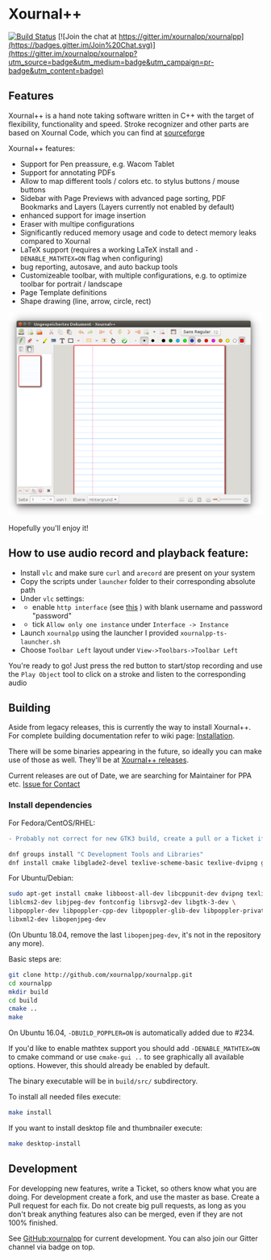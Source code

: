 # Xournal++

[![Build Status](https://travis-ci.org/xournalpp/xournalpp.svg?branch=string_new)](https://travis-ci.org/xournalpp/xournalpp)
[![Join the chat at https://gitter.im/xournalpp/xournalpp](https://badges.gitter.im/Join%20Chat.svg)](https://gitter.im/xournalpp/xournalpp?utm_source=badge&utm_medium=badge&utm_campaign=pr-badge&utm_content=badge)

## Features

Xournal++ is a hand note taking software written in C++ with the target of flexibility, functionality and speed.
Stroke recognizer and other parts are based on Xournal Code, which you can find at [sourceforge](http://sourceforge.net/projects/xournal/)

Xournal++ features:
* Support for Pen preassure, e.g. Wacom Tablet
* Support for annotating PDFs
* Allow to map different tools / colors etc. to stylus buttons / mouse buttons
* Sidebar with Page Previews with advanced page sorting, PDF Bookmarks and Layers (Layers currently not enabled by default)
* enhanced support for image insertion
* Eraser with multipe configurations
* Significantly reduced memory usage and code to detect memory leaks compared to Xournal
* LaTeX support (requires a working LaTeX install and ```-DENABLE_MATHTEX=ON``` flag when configuring)
* bug reporting, autosave, and auto backup tools
* Customizeable toolbar, with multiple configurations, e.g. to optimize toolbar for portrait / landscape
* Page Template definitions
* Shape drawing (line, arrow, circle, rect)

![Screenshot](readme/main.png?raw=true "Xournal++ Screenshot")

Hopefully you'll enjoy it!

## How to use audio record and playback feature:

- Install `vlc` and make sure `curl` and `arecord` are present on your system 
- Copy the scripts under `launcher` folder to their corresponding absolute path
- Under `vlc` settings: 
- - enable `http interface` (see [this](https://github.com/azrafe7/vlc4youtube/blob/master/instructions/how-to-enable-vlc-web-interface.md) ) with blank username and password "password"
- - tick `Allow only one instance` under `Interface -> Instance`
- Launch `xournalpp` using the launcher I provided `xournalpp-ts-launcher.sh` 
- Choose `Toolbar Left` layout under `View->Toolbars->Toolbar Left`

You're ready to go! 
Just press the red button to start/stop recording and use the `Play Object` tool to click on a stroke and listen to the corresponding audio

## Building

Aside from legacy releases, this is currently the way to install Xournal++. For complete building documentation refer to wiki page:
[Installation](https://github.com/xournalpp/xournalpp/wiki/Installing).

There will be some binaries appearing in the future, so ideally you can make use of those as well.
They'll be at [Xournal++ releases](https://github.com/xournalpp/xournalpp/releases).

Current releases are out of Date, we are searching for Maintainer for PPA etc.
[Issue for Contact](https://github.com/xournalpp/xournalpp/issues/176)


### Install dependencies
For Fedora/CentOS/RHEL:
```diff
- Probably not correct for new GTK3 build, create a pull or a Ticket if you have the correct list
```
````bash
dnf groups install "C Development Tools and Libraries"
dnf install cmake libglade2-devel texlive-scheme-basic texlive-dvipng glibmm24-devel gtk2-devel gtk+-devel boost boost-devel poppler-glib-devel
````

For Ubuntu/Debian:
````bash
sudo apt-get install cmake libboost-all-dev libcppunit-dev dvipng texlive \
liblcms2-dev libjpeg-dev fontconfig librsvg2-dev libgtk-3-dev \
libpoppler-dev libpoppler-cpp-dev libpoppler-glib-dev libpoppler-private-dev \
libxml2-dev libopenjpeg-dev
````
(On Ubuntu 18.04, remove the last `libopenjpeg-dev`, it's not in the repository any more).

Basic steps are:
````bash
git clone http://github.com/xournalpp/xournalpp.git
cd xournalpp
mkdir build
cd build
cmake ..
make
````

On Ubuntu 16.04, `-DBUILD_POPPLER=ON` is automatically added due to #234.

If you'd like to enable mathtex support you should add `-DENABLE_MATHTEX=ON` to cmake command or use `cmake-gui ..`
to see graphically all available options. However, this should already be enabled by default.

The binary executable will be in `build/src/` subdirectory.

To install all needed files execute:
```bash
make install
```

If you want to install desktop file and thumbnailer execute:
```bash
make desktop-install
```

## Development
For developping new features, write a Ticket, so others know what you are doing.
For development create a fork, and use the master as base. Create a Pull request for each fix.
Do not create big pull requests, as long as you don't break anything features also can be
merged, even if they are not 100% finished.

See [GitHub:xournalpp](http://github.com/xournalpp/xournalpp) for current development. You can also join
our Gitter channel via badge on top.
